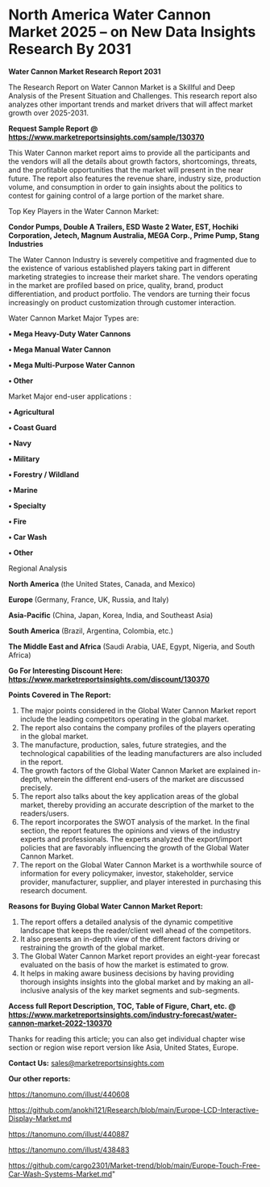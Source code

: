 # North America Water Cannon Market 2025 – on New Data Insights Research By 2031

<strong>Water Cannon Market Research Report 2031</strong>

The Research Report on Water Cannon Market is a Skillful and Deep Analysis of the Present Situation and Challenges. This research report also analyzes other important trends and market drivers that will affect market growth over 2025-2031.

<strong>Request Sample Report @ <a href=https://www.marketreportsinsights.com/sample/130370>https://www.marketreportsinsights.com/sample/130370</a></strong>

This Water Cannon market report aims to provide all the participants and the vendors will all the details about growth factors, shortcomings, threats, and the profitable opportunities that the market will present in the near future. The report also features the revenue share, industry size, production volume, and consumption in order to gain insights about the politics to contest for gaining control of a large portion of the market share.

Top Key Players in the Water Cannon Market:

<strong>Condor Pumps, Double A Trailers, ESD Waste 2 Water, EST, Hochiki Corporation, Jetech, Magnum Australia, MEGA Corp., Prime Pump, Stang Industries</strong>

The Water Cannon Industry is severely competitive and fragmented due to the existence of various established players taking part in different marketing strategies to increase their market share. The vendors operating in the market are profiled based on price, quality, brand, product differentiation, and product portfolio. The vendors are turning their focus increasingly on product customization through customer interaction.

Water Cannon Market Major Types are:

<strong>• Mega Heavy-Duty Water Cannons

• Mega Manual Water Cannon

• Mega Multi-Purpose Water Cannon

• Other</strong>

Market Major end-user applications :

<strong>• Agricultural

• Coast Guard

• Navy

• Military

• Forestry / Wildland

• Marine

• Specialty

• Fire

• Car Wash

• Other</strong>

Regional Analysis

</u><strong><b>North America</b></strong> (the United States, Canada, and Mexico)

<strong><b>Europe </b></strong>(Germany, France, UK, Russia, and Italy)

<strong><b>Asia-Pacific</b></strong> (China, Japan, Korea, India, and Southeast Asia)

<strong><b>South America</b></strong> (Brazil, Argentina, Colombia, etc.)

<strong><b>The Middle East and Africa</b></strong> (Saudi Arabia, UAE, Egypt, Nigeria, and South Africa)

<strong>Go For Interesting Discount Here: <a href=https://www.marketreportsinsights.com/discount/130370>https://www.marketreportsinsights.com/discount/130370</a></strong>

<strong>Points Covered in The Report:</strong>
<ol>
  <li>The major points considered in the Global Water Cannon Market report include the leading competitors operating in the global market.</li>
  <li>The report also contains the company profiles of the players operating in the global market.</li>
  <li>The manufacture, production, sales, future strategies, and the technological capabilities of the leading manufacturers are also included in the report.</li>
  <li>The growth factors of the Global Water Cannon Market are explained in-depth, wherein the different end-users of the market are discussed precisely.</li>
  <li>The report also talks about the key application areas of the global market, thereby providing an accurate description of the market to the readers/users.</li>
  <li>The report incorporates the SWOT analysis of the market. In the final section, the report features the opinions and views of the industry experts and professionals. The experts analyzed the export/import policies that are favorably influencing the growth of the Global Water Cannon Market.</li>
  <li>The report on the Global Water Cannon Market is a worthwhile source of information for every policymaker, investor, stakeholder, service provider, manufacturer, supplier, and player interested in purchasing this research document.</li>
</ol>
<strong>Reasons for Buying Global Water Cannon Market Report:</strong>

<ol>
  <li>The report offers a detailed analysis of the dynamic competitive landscape that keeps the reader/client well ahead of the competitors.</li>
  <li>It also presents an in-depth view of the different factors driving or restraining the growth of the global market.</li>
  <li>The Global Water Cannon Market report provides an eight-year forecast evaluated on the basis of how the market is estimated to grow.</li>
  <li>It helps in making aware business decisions by having providing thorough insights insights into the global market and by making an all-inclusive analysis of the key market segments and sub-segments.</li>
</ol>
<strong>Access full Report Description, TOC, Table of Figure, Chart, etc. @ <a href=https://www.marketreportsinsights.com/industry-forecast/water-cannon-market-2022-130370>https://www.marketreportsinsights.com/industry-forecast/water-cannon-market-2022-130370</a></strong>


Thanks for reading this article; you can also get individual chapter wise section or region wise report version like Asia, United States, Europe.

<strong>Contact Us:</strong>
sales@marketreportsinsights.com

<strong>Our other reports:</strong>

<a href=https://tanomuno.com/illust/440608>https://tanomuno.com/illust/440608</a>

<a href=https://github.com/anokhi121/Research/blob/main/Europe-LCD-Interactive-Display-Market.md>https://github.com/anokhi121/Research/blob/main/Europe-LCD-Interactive-Display-Market.md</a>

<a href=https://tanomuno.com/illust/440887>https://tanomuno.com/illust/440887</a>

<a href=https://tanomuno.com/illust/438483>https://tanomuno.com/illust/438483</a>

<a href=https://github.com/cargo2301/Market-trend/blob/main/Europe-Touch-Free-Car-Wash-Systems-Market.md>https://github.com/cargo2301/Market-trend/blob/main/Europe-Touch-Free-Car-Wash-Systems-Market.md</a>"
